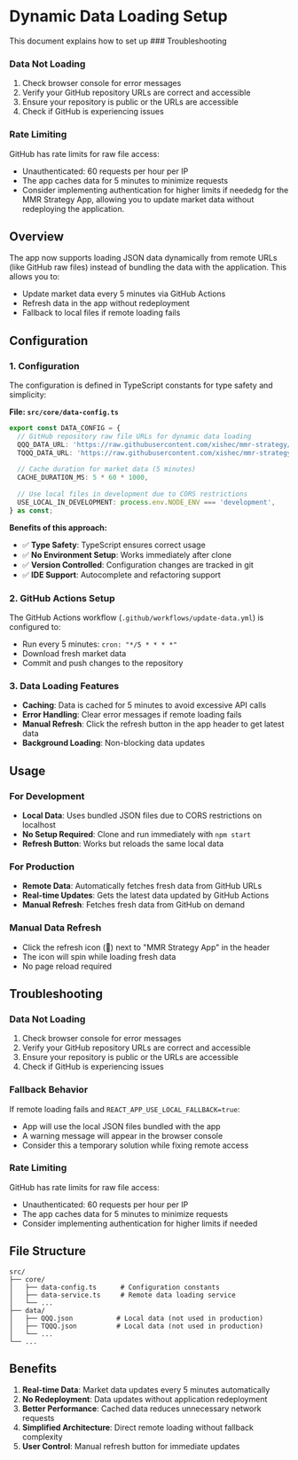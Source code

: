 # Dynamic Data Loading Setup

This document explains how to set up ### Troubleshooting

### Data Not Loading
1. Check browser console for error messages
2. Verify your GitHub repository URLs are correct and accessible
3. Ensure your repository is public or the URLs are accessible
4. Check if GitHub is experiencing issues

### Rate Limiting
GitHub has rate limits for raw file access:
- Unauthenticated: 60 requests per hour per IP
- The app caches data for 5 minutes to minimize requests
- Consider implementing authentication for higher limits if neededg for the MMR Strategy App, allowing you to update market data without redeploying the application.

## Overview

The app now supports loading JSON data dynamically from remote URLs (like GitHub raw files) instead of bundling the data with the application. This allows you to:

- Update market data every 5 minutes via GitHub Actions
- Refresh data in the app without redeployment
- Fallback to local files if remote loading fails

## Configuration

### 1. Configuration

The configuration is defined in TypeScript constants for type safety and simplicity:

**File: `src/core/data-config.ts`**
```typescript
export const DATA_CONFIG = {
  // GitHub repository raw file URLs for dynamic data loading
  QQQ_DATA_URL: 'https://raw.githubusercontent.com/xishec/mmr-strategy/main/src/data/QQQ.json',
  TQQQ_DATA_URL: 'https://raw.githubusercontent.com/xishec/mmr-strategy/main/src/data/TQQQ.json',
  
  // Cache duration for market data (5 minutes)
  CACHE_DURATION_MS: 5 * 60 * 1000,
  
  // Use local files in development due to CORS restrictions
  USE_LOCAL_IN_DEVELOPMENT: process.env.NODE_ENV === 'development',
} as const;
```

**Benefits of this approach:**
- ✅ **Type Safety**: TypeScript ensures correct usage
- ✅ **No Environment Setup**: Works immediately after clone
- ✅ **Version Controlled**: Configuration changes are tracked in git
- ✅ **IDE Support**: Autocomplete and refactoring support

### 2. GitHub Actions Setup

The GitHub Actions workflow (`.github/workflows/update-data.yml`) is configured to:
- Run every 5 minutes: `cron: "*/5 * * * *"`
- Download fresh market data
- Commit and push changes to the repository

### 3. Data Loading Features

- **Caching**: Data is cached for 5 minutes to avoid excessive API calls
- **Error Handling**: Clear error messages if remote loading fails
- **Manual Refresh**: Click the refresh button in the app header to get latest data
- **Background Loading**: Non-blocking data updates

## Usage

### For Development
- **Local Data**: Uses bundled JSON files due to CORS restrictions on localhost
- **No Setup Required**: Clone and run immediately with `npm start`
- **Refresh Button**: Works but reloads the same local data

### For Production
- **Remote Data**: Automatically fetches fresh data from GitHub URLs
- **Real-time Updates**: Gets the latest data updated by GitHub Actions
- **Manual Refresh**: Fetches fresh data from GitHub on demand

### Manual Data Refresh
- Click the refresh icon (🔄) next to "MMR Strategy App" in the header
- The icon will spin while loading fresh data
- No page reload required

## Troubleshooting

### Data Not Loading
1. Check browser console for error messages
2. Verify your GitHub repository URLs are correct and accessible
3. Ensure your repository is public or the URLs are accessible
4. Check if GitHub is experiencing issues

### Fallback Behavior
If remote loading fails and `REACT_APP_USE_LOCAL_FALLBACK=true`:
- App will use the local JSON files bundled with the app
- A warning message will appear in the browser console
- Consider this a temporary solution while fixing remote access

### Rate Limiting
GitHub has rate limits for raw file access:
- Unauthenticated: 60 requests per hour per IP
- The app caches data for 5 minutes to minimize requests
- Consider implementing authentication for higher limits if needed

## File Structure

```
src/
├── core/
│   ├── data-config.ts      # Configuration constants
│   ├── data-service.ts     # Remote data loading service
│   └── ...
├── data/
│   ├── QQQ.json           # Local data (not used in production)
│   ├── TQQQ.json          # Local data (not used in production)
│   └── ...
└── ...
```

## Benefits

1. **Real-time Data**: Market data updates every 5 minutes automatically
2. **No Redeployment**: Data updates without application redeployment
3. **Better Performance**: Cached data reduces unnecessary network requests
4. **Simplified Architecture**: Direct remote loading without fallback complexity
5. **User Control**: Manual refresh button for immediate updates
